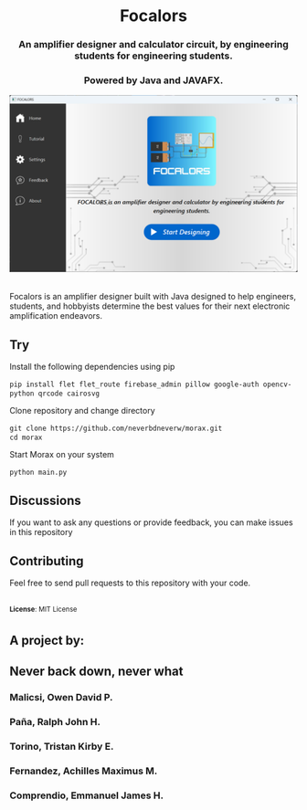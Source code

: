 <div>
    <h1 align="center">Focalors</h1>
    <h3 align="center">An amplifier designer and calculator circuit, by engineering students for engineering students.</h3>
    <h3 align="center">Powered by Java and JAVAFX.</h3>
</div>

![screenshot](app_screenshot.png)

<br>
Focalors is an amplifier designer built with Java designed to help engineers, students, and hobbyists determine the best values for their next electronic amplification endeavors.

## Try
Install the following dependencies using pip
```
pip install flet flet_route firebase_admin pillow google-auth opencv-python qrcode cairosvg
```
Clone repository and change directory
```
git clone https://github.com/neverbdneverw/morax.git
cd morax
```

Start Morax on your system
```
python main.py
```

## Discussions
If you want to ask any questions or provide feedback, you can make issues in this repository

## Contributing
Feel free to send pull requests to this repository with your code.


<br>
<sup><b>License</b>: MIT License</sup>

## A project by:

## Never back down, never what

### Malicsi, Owen David P.
### Paña, Ralph John H.
### Torino, Tristan Kirby E.
### Fernandez, Achilles Maximus M.
### Comprendio, Emmanuel James H.
